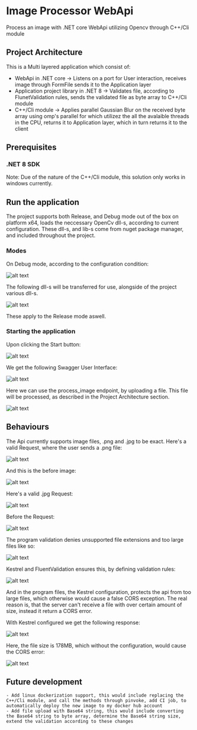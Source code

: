 # Image Processor WebApi

Process an image with .NET core WebApi utilizing Opencv through C++/Cli module

## Project Architecture

This is a Multi layered application which consist of:
  - WebApi in .NET core -> Listens on a port for User interaction, receives image through FormFile sends it to the Application layer
  - Application project library in .NET 8 -> Validates file, according to FlunetValidation rules, sends the validated file as byte array to C++/Cli module
  - C++/Cli module -> Applies parallel Gaussian Blur on the received byte array using omp's parallel for which utilizez the all the avalaible threads in the CPU, returns it to Application layer, which in turn returns it to the client

## Prerequisites

### .NET 8 SDK
Note: Due of the nature of the C++/Cli module, this solution only works in windows currently.

## Run the application

The project supports both Release, and Debug mode out of the box on platform x64, loads the neccessary OpenCv dll-s, according to current configuration. These dll-s, and lib-s come from nuget package manager, and included throughout the project.


### Modes

On Debug mode, according to the configuration condition:

![alt text](https://github.com/sabotamas0/ImageProcessor_WebApi/raw/main/ImageProcessor_WebApi/assets/DebugConditional.PNG "Debug Condition")

The following dll-s will be transferred for use, alongside of the project various dll-s.

![alt text](https://github.com/sabotamas0/ImageProcessor_WebApi/raw/main/ImageProcessor_WebApi/assets/TransferredDlls.PNG "Transferred Dlls")

These apply to the Release mode aswell.

### Starting the application

Upon clicking the Start button:

![alt text](https://github.com/sabotamas0/ImageProcessor_WebApi/raw/main/ImageProcessor_WebApi/assets/StartApp.PNG "Start App")

We get the following Swagger User Interface:

![alt text](https://github.com/sabotamas0/ImageProcessor_WebApi/raw/main/ImageProcessor_WebApi/assets/swaggerUi.PNG "Swagger")

Here we can use the process_image endpoint, by uploading a file. This file will be processed, as described in the Project Architecture section.

![alt text](https://github.com/sabotamas0/ImageProcessor_WebApi/raw/main/ImageProcessor_WebApi/assets/UploadPhoto.PNG "Upload Photo")


## Behaviours

The Api currently supports image files, .png and .jpg to be exact. Here's a valid Request, where the user sends a .png file:

![alt text](https://github.com/sabotamas0/ImageProcessor_WebApi/raw/main/ImageProcessor_WebApi/assets/validRequestYellowBird.PNG "Valid request yellow bird after")

And this is the before image:

![alt text](https://github.com/sabotamas0/ImageProcessor_WebApi/raw/main/ImageProcessor_WebApi/SamplePictures/yellowishBird.PNG "Valid request yellow bird before")

Here's a valid .jpg Request:

![alt text](https://github.com/sabotamas0/ImageProcessor_WebApi/raw/main/ImageProcessor_WebApi/assets/validRequestRedBird.PNG "Valid request red bird after")

Before the Request:

![alt text](https://github.com/sabotamas0/ImageProcessor_WebApi/raw/main/ImageProcessor_WebApi/SamplePictures/redBird.jpg "Valid request red bird before")

The program validation denies unsupported file extensions and too large files like so:

![alt text](https://github.com/sabotamas0/ImageProcessor_WebApi/raw/main/ImageProcessor_WebApi/assets/invalidRequest.PNG "Invalid request large and usupported file")

Kestrel and FluentValidation ensures this, by defining validation rules:

![alt text](https://github.com/sabotamas0/ImageProcessor_WebApi/raw/main/ImageProcessor_WebApi/assets/fluentValidationRuleSet.PNG "Fluent validation ruleset")

And in the program files, the Kestrel configuration, protects the api from too large files, which otherwise would cause a false CORS exception. The real reason is, that the server can't receive a file with over certain amount of size, instead it return a CORS error.

With Kestrel configured we get the following response:

![alt text](https://github.com/sabotamas0/ImageProcessor_WebApi/raw/main/ImageProcessor_WebApi/assets/invalidRequest.PNG "Invalid request large and usupported file")

Here, the file size is 178MB, which without the configuration, would cause the CORS error:

![alt text](https://github.com/sabotamas0/ImageProcessor_WebApi/raw/main/ImageProcessor_WebApi/assets/corsError.PNG "Cors error")

## Future development
	
	- Add linux dockerization support, this would include replacing the C++/Cli module, and call the methods through pinvoke, add CI job, to automatically deploy the new image to my docker hub account
	- Add file upload with Base64 string, this would include converting the Base64 string to byte array, determine the Base64 string size, extend the validation according to these changes
